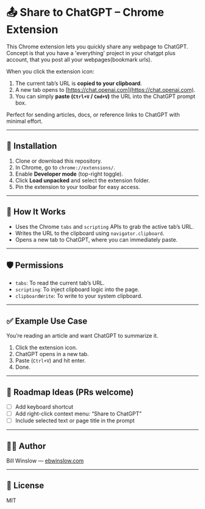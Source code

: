 # 📤 Share to ChatGPT – Chrome Extension

This Chrome extension lets you quickly share any webpage to ChatGPT. Concept is that you have a 'everything' project in your chatgpt plus account, that you post all your webpages(bookmark urls). 

When you click the extension icon:

1. The current tab’s URL is **copied to your clipboard**.
2. A new tab opens to [https://chat.openai.com](https://chat.openai.com).
3. You can simply **paste (`Ctrl+V` / `Cmd+V`)** the URL into the ChatGPT prompt box.

Perfect for sending articles, docs, or reference links to ChatGPT with minimal effort.

---

## 🔧 Installation

1. Clone or download this repository.
2. In Chrome, go to `chrome://extensions/`.
3. Enable **Developer mode** (top-right toggle).
4. Click **Load unpacked** and select the extension folder.
5. Pin the extension to your toolbar for easy access.

---

## 🧠 How It Works

- Uses the Chrome `tabs` and `scripting` APIs to grab the active tab’s URL.
- Writes the URL to the clipboard using `navigator.clipboard`.
- Opens a new tab to ChatGPT, where you can immediately paste.

---

## 🛡️ Permissions

- `tabs`: To read the current tab’s URL.
- `scripting`: To inject clipboard logic into the page.
- `clipboardWrite`: To write to your system clipboard.

---

## ✅ Example Use Case

You’re reading an article and want ChatGPT to summarize it.

1. Click the extension icon.
2. ChatGPT opens in a new tab.
3. Paste (`Ctrl+V`) and hit enter.
4. Done.

---

## 📌 Roadmap Ideas (PRs welcome)

- [ ] Add keyboard shortcut
- [ ] Add right-click context menu: “Share to ChatGPT”
- [ ] Include selected text or page title in the prompt

---

## 🧑‍💻 Author

Bill Winslow — [ebwinslow.com](https://ebwinslow.com)

---

## 📜 License

MIT
